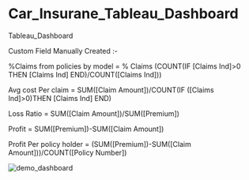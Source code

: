 # Car_Insurane_Tableau_Dashboard
Tableau_Dashboard

Custom Field Manually Created :- 

%Claims from policies by model  =  % Claims (COUNT(IF [Claims Ind]>0 THEN [Claims Ind] END)/COUNT([Claims Ind]))

Avg cost Per claim =  SUM([Claim Amount])/COUNT(IF ([Claims Ind]>0)THEN [Claims Ind] END)

Loss Ratio  =  SUM([Claim Amount])/SUM([Premium])

Profit  =  SUM([Premium])-SUM([Claim Amount])

Profit Per policy holder = (SUM([Premium])-SUM([Claim Amount]))/COUNT([Policy Number])

![demo_dashboard](https://user-images.githubusercontent.com/37027008/51552981-d2f9ec00-1e97-11e9-8d6c-0ba25e5153d8.png)
